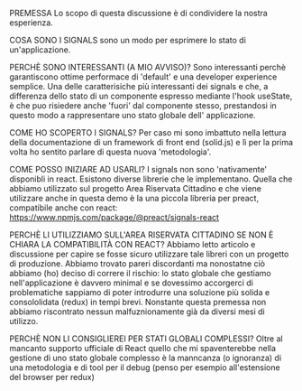 
PREMESSA
Lo scopo di questa discussione è di condividere la nostra esperienza.

COSA SONO I SIGNALS
sono un modo per esprimere lo stato di un'applicazione.

PERCHÈ SONO INTERESSANTI (A MIO AVVISO)?
Sono interessanti perchè garantiscono ottime performace di 'default' e una developer experience semplice.
Una delle caratterisiche più interessanti dei signals e che, a differenza dello stato di un componente espresso mediante l'hook useState, è che puo risiedere anche 'fuori' dal componente stesso, prestandosi in questo modo a rappresentare uno stato globale dell' applicazione.

COME HO SCOPERTO I SIGNALS?
Per caso mi sono imbattuto nella lettura della documentazione di un framework di front end (solid.js) e lì per la prima volta ho sentito parlare di questa nuova 'metodologia'.

COME POSSO INIZIARE AD USARLI?
I signals non sono 'nativamente' disponibli in react. Esistono diverse librerie che le implementano. Quella che abbiamo utilizzato sul progetto Area Riservata Cittadino e che viene utilizzare anche in questa demo è la una piccola libreria per preact, compatibile anche con react:
https://www.npmjs.com/package/@preact/signals-react

PERCHÈ LI UTILIZZIAMO SULL'AREA RISERVATA CITTADINO SE NON È CHIARA LA COMPATIBILITÀ CON REACT?
Abbiamo letto articolo e discussione per capire se fosse sicuro utilizzare tale libreri con un progetto di produzione. Abbiamo trovato pareri discordanti ma nonostatne ciò abbiamo (ho) deciso di correre il rischio: lo stato globale che gestiamo nell'applicazione è davvero minimal e se dovessimo accorgerci di problematiche sappiamo di poter introdurre una soluzione più solida e consololidata (redux) in tempi brevi. Nonstante questa premessa non abbiamo riscontrato nessun malfuznionamente già da diversi mesi di utilizzo. 

PERCHÈ NON LI CONSIGLIEREI PER STATI GLOBALI COMPLESSI?
Oltre al mancanto supporto ufficiale di React quello che mi spaventerebbe nella gestione di uno stato globale complesso è la manncanza (o ignoranza) di una metodologia e di tool per il debug (penso per esempio all'estensione del browser per redux) 



